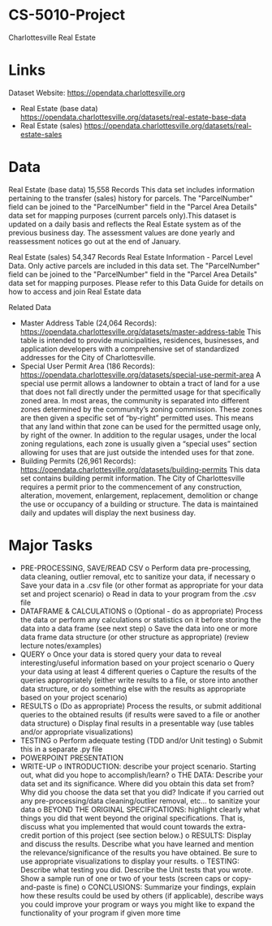 # CS-5010-Project
Charlottesville Real Estate

# Links
Dataset Website: https://opendata.charlottesville.org
- Real Estate (base data) https://opendata.charlottesville.org/datasets/real-estate-base-data
- Real Estate (sales) https://opendata.charlottesville.org/datasets/real-estate-sales

# Data
Real Estate (base data)
15,558 Records
This data set includes information pertaining to the transfer (sales) history for parcels. The "ParcelNumber" field can be joined to the "ParcelNumber" field in the "Parcel Area Details" data set for mapping purposes (current parcels only).This dataset is updated on a daily basis and reflects the Real Estate system as of the previous business day. The assessment values are done yearly and reassessment notices go out at the end of January.

Real Estate (sales)
54,347 Records
Real Estate Information - Parcel Level Data.  Only active parcels are included in this data set.  The "ParcelNumber" field can be joined to the "ParcelNumber" field in the "Parcel Area Details" data set for mapping purposes. Please refer to this Data Guide for details on how to access and join Real Estate data

Related Data
- Master Address Table (24,064 Records): https://opendata.charlottesville.org/datasets/master-address-table
This table is intended to provide municipalities, residences, businesses, and application developers with a comprehensive set of standardized addresses for the City of Charlottesville.
- Special User Permit Area (186 Records): https://opendata.charlottesville.org/datasets/special-use-permit-area
A special use permit allows a landowner to obtain a tract of land for a use that does not fall directly under the permitted usage for that specifically zoned area. In most areas, the community is separated into different zones determined by the community’s zoning commission. These zones are then given a specific set of “by-right” permitted uses. This means that any land within that zone can be used for the permitted usage only, by right of the owner. In addition to the regular usages, under the local zoning regulations, each zone is usually given a “special uses” section allowing for uses that are just outside the intended uses for that zone. 
- Building Permits (26,961 Records): https://opendata.charlottesville.org/datasets/building-permits
This data set contains building permit information.  The City of Charlottesville requires a permit prior to the commencement of any construction, alteration, movement, enlargement, replacement, demolition or change the use or occupancy of a building or structure. The data is maintained daily and updates will display the next business day.

# Major Tasks
- PRE-PROCESSING, SAVE/READ CSV
   o Perform data pre-processing, data cleaning, outlier removal, etc to sanitize your data, if necessary
   o Save your data in a .csv file (or other format as appropriate for your data set and project scenario)
   o Read in data to your program from the .csv file
- DATAFRAME & CALCULATIONS
   o (Optional - do as appropriate) Process the data or perform any calculations or statistics on it before storing the data into a data frame (see next step)
   o Save the data into one or more data frame data structure (or other structure as appropriate) (review lecture notes/examples)
- QUERY
   o Once your data is stored query your data to reveal interesting/useful information based on your project scenario
   o Query your data using at least 4 different queries
   o Capture the results of the queries appropriately (either write results to a file, or store into another data structure, or do something else with the results as appropriate based on your project scenario)
- RESULTS
   o (Do as appropriate) Process the results, or submit additional queries to the obtained results (if results were saved to a file or another data structure)
   o Display final results in a presentable way (use tables and/or appropriate visualizations)
- TESTING
   o Perform adequate testing (TDD and/or Unit testing)
   o Submit this in a separate .py file
- POWERPOINT PRESENTATION
- WRITE-UP
   o INTRODUCTION: describe your project scenario. Starting out, what did you hope to accomplish/learn?
   o THE DATA: Describe your data set and its significance. Where did you obtain this data set from? Why did you choose the data set that you did? Indicate if you carried out any pre-processing/data cleaning/outlier removal, etc… to sanitize your data
   o BEYOND THE ORIGINAL SPECIFICATIONS: highlight clearly what things you did that went beyond the original specifications. That is, discuss what you implemented that would count towards the extra-credit portion of this project (see section below.)
   o RESULTS: Display and discuss the results. Describe what you have learned and mention the relevance/significance of the results you have obtained. Be sure to use appropriate visualizations to display your results.
   o TESTING: Describe what testing you did. Describe the Unit tests that you wrote. Show a sample run of one or two of your tests (screen caps or copy-and-paste is fine)
   o CONCLUSIONS: Summarize your findings, explain how these results could be used by others (if applicable), describe ways you could improve your program or ways you might like to expand the functionality of your program if given more time
